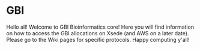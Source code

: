 # GBI

Hello all! Welcome to GBI Bioinformatics core! Here you will find information on how to access the GBI allocations on Xsede (and AWS on a later date). Please go to the Wiki pages for specific protocols. Happy computing y'all!
